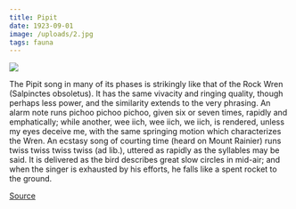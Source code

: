 ```yaml
---
title: Pipit
date: 1923-09-01
image: /uploads/2.jpg
tags: fauna
---
```


![](/uploads/2.jpg)

The Pipit song in many of its phases is strikingly like that of the Rock Wren (Salpinctes obsoletus). It has the same vivacity and ringing quality, though perhaps less power, and the similarity extends to the very phrasing. An alarm note runs pichoo pichoo pichoo, given six or seven times, rapidly and emphatically; while another, wee iich, wee iich, we iich, is rendered, unless my eyes deceive me, with the same springing motion which characterizes the Wren. An ecstasy song of courting time (heard on Mount Rainier) runs twiss twiss twiss twiss (ad lib.), uttered as rapidly as the syllables may be said. It is delivered as the bird describes great slow circles in mid-air; and when the singer is exhausted by his efforts, he falls like a spent rocket to the ground.

[Source](https://flic.kr/p/w7kMUW)